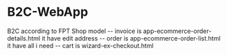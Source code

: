 # B2C-WebApp
B2C according to FPT Shop model
-- invoice is app-ecommerce-order-details.html it have edit address
-- order is app-ecommerce-order-list.html it have all i need
-- cart is wizard-ex-checkout.html